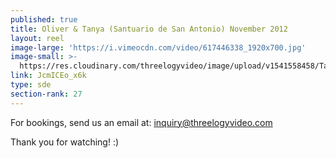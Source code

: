```yaml
---
published: true
title: Oliver & Tanya (Santuario de San Antonio) November 2012
layout: reel
image-large: 'https://i.vimeocdn.com/video/617446338_1920x700.jpg'
image-small: >-
  https://res.cloudinary.com/threelogyvideo/image/upload/v1541558458/Tanya_b-01ab.jpg
link: JcmICEo_x6k
type: sde
section-rank: 27
---
```

For bookings, send us an email at: inquiry@threelogyvideo.com

Thank you for watching! :)
